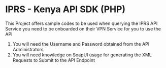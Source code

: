 # IPRS - Kenya API SDK (PHP)
This Project offers sample codes to be used when querying the IPRS API Service 
you need to be onboarded on their VPN Service for you to use the API


1. You will need the Username and Password obtained from the API Administrators
2. You will need knowledge on SoapUI usage for generating the XML Requests to Submit to the API Endpoint
